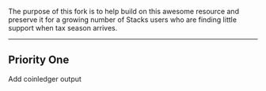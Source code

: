 The purpose of this fork is to help build on this awesome resource and preserve it for a growing number of Stacks users who are finding little support when tax season arrives.

***

## Priority One
Add coinledger output
